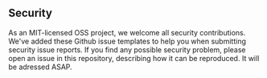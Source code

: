 ## Security

As an MIT-licensed OSS project, we welcome all security contributions. We've added these Github issue templates to help you when submitting security issue reports. If you find any possible security problem, please open an issue in this repository, describing how it can be reproduced. It will be adressed ASAP.